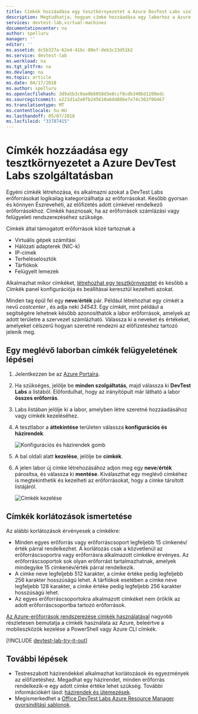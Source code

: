 ```yaml
---
title: Címkék hozzáadása egy tesztkörnyezetet a Azure DevTest Labs szolgáltatásban |} Microsoft Docs
description: Megtudhatja, hogyan címke hozzáadása egy laborhoz a Azure DevTest Labs szolgáltatásban
services: devtest-lab,virtual-machines
documentationcenter: na
author: spelluru
manager: ''
editor: ''
ms.assetid: dc5b327a-62e4-41bc-80ef-deb3c23d51b2
ms.service: devtest-lab
ms.workload: na
ms.tgt_pltfrm: na
ms.devlang: na
ms.topic: article
ms.date: 04/17/2018
ms.author: spelluru
ms.openlocfilehash: 3d9a5b3c0ae0b6058d3e8ccf8cdb340bd1200edc
ms.sourcegitcommit: e221d1a2e0fb245610a6dd886e7e74c362f06467
ms.translationtype: MT
ms.contentlocale: hu-HU
ms.lasthandoff: 05/07/2018
ms.locfileid: "33787415"
---
```

# <a name="add-tags-to-a-lab-in-azure-devtest-labs"></a>Címkék hozzáadása egy tesztkörnyezetet a Azure DevTest Labs szolgáltatásban

Egyéni címkék létrehozása, és alkalmazni azokat a DevTest Labs erőforrásokat logikailag kategorizálhatja az erőforrásokat. Később gyorsan és könnyen Észreveheti, az előfizetés adott címkével rendelkező erőforrásokhoz. Címkék hasznosak, ha az erőforrások számlázási vagy felügyeleti rendszerezéséhez szüksége.

Címkék által támogatott erőforrások közé tartoznak a

* Virtuális gépek számítási
* Hálózati adapterek (NIC-k)
* IP-címek
* Terheléselosztók
* Tárfiókok
* Felügyelt lemezek

Alkalmazhat mikor címkéket, [létrehozhat egy tesztkörnyezetet](devtest-lab-create-lab.md) és később a Címkék panel konfigurációja és beállításai keresztül kezelheti azokat.

Minden tag épül fel egy **neve**/**érték** pár. Például létrehozhat egy címkét a nevű *costcenter* , és adja neki *34543*. Egy címkét, mint például a segítségére lehetnek később azonosíthatók a labor erőforrások, amelyek az adott területre a szervezet számlázható. Válassza ki a neveket és értékeket, amelyeket célszerű hogyan szeretné rendezni az előfizetéshez tartozó jelenik meg.

## <a name="steps-to-manage-tags-in-an-existing-lab"></a>Egy meglévő laborban címkék felügyeletének lépései

1. Jelentkezzen be az [Azure Portalra](http://go.microsoft.com/fwlink/p/?LinkID=525040).
1. Ha szükséges, jelölje be **minden szolgáltatás**, majd válassza ki **DevTest Labs** a listából. Előfordulhat, hogy az irányítópult már látható a labor **összes erőforrás**.
1. Labs listában jelölje ki a labor, amelyben létre szeretné hozzáadásához vagy címkék kezeléséhez.  
1. A tesztlabor a **áttekintése** területen válassza **konfigurációs és házirendek**.  

    ![Konfigurációs és házirendek gomb](./media/devtest-lab-add-tag/devtestlab-config-and-policies.png)

1. A bal oldali alatt **kezelése**, jelölje be **címkék**.
1. A jelen labor új címke létrehozásához adjon meg egy **neve**/**érték** párosítsa, és válassza ki **mentése**. Kiválaszthat egy meglévő címkéhez is megtekinthetik és kezelheti az erőforrásokat, hogy a címke társított listájáról.

    ![Címkék kezelése](./media/devtest-lab-add-tag/devtestlab-manage-tags.png)

## <a name="understanding-limitations-to-tags"></a>Címkék korlátozások ismertetése

Az alábbi korlátozások érvényesek a címkékre:

* Minden egyes erőforrás vagy erőforráscsoport legfeljebb 15 címkenév/érték párral rendelkezhet. A korlátozás csak a közvetlenül az erőforráscsoportra vagy erőforrásra alkalmazott címkékre érvényes. Az erőforráscsoportok sok olyan erőforrást tartalmazhatnak, amelyek mindegyike 15 címkenév/érték párral rendelkezik. 
* A címke neve legfeljebb 512 karakter, a címke értéke pedig legfeljebb 256 karakter hosszúságú lehet. A tárfiókok esetében a címke neve legfeljebb 128 karakter, a címke értéke pedig legfeljebb 256 karakter hosszúságú lehet.
* Az egyes erőforráscsoportokra alkalmazott címkéket nem öröklik az adott erőforráscsoportba tartozó erőforrások.

[Az Azure-erőforrások rendszerezése címkék használatával](https://docs.microsoft.com/azure/azure-resource-manager/resource-group-using-tags) nagyobb részletesen bemutatja a címkék használata az Azure, beleértve a mobileszközök kezelése a PowerShell vagy Azure CLI címkék.

[!INCLUDE [devtest-lab-try-it-out](../../includes/devtest-lab-try-it-out.md)]

## <a name="next-steps"></a>További lépések
* Testreszabott házirendekkel alkalmazhat korlátozások és egyezmények az előfizetéshez. Megadhat egy házirendet, minden erőforrás rendelkezik-e egy adott címke értéke lehet szükség. További információkért lásd: [házirendek és ütemezések](devtest-lab-set-lab-policy.md).
* Megismerkedhet a [Office DevTest Labs Azure Resource Manager gyorsindítási sablonok](https://github.com/Azure/azure-devtestlab/tree/master/Samples).
